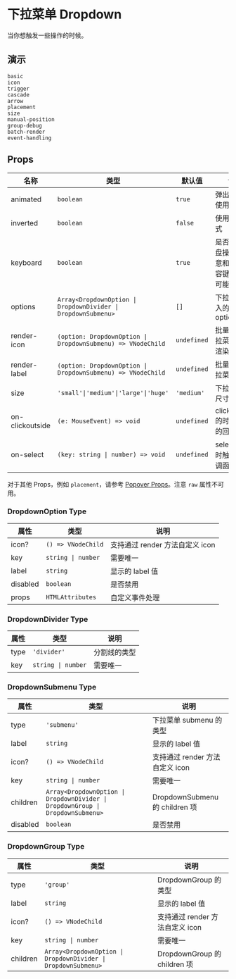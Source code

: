 # 下拉菜单 Dropdown

当你想触发一些操作的时候。

## 演示

```demo
basic
icon
trigger
cascade
arrow
placement
size
manual-position
group-debug
batch-render
event-handling
```

## Props

| 名称 | 类型 | 默认值 | 说明 |
| --- | --- | --- | --- |
| animated | `boolean` | `true` | 弹出弹窗时使用动画 |
| inverted | `boolean` | `false` | 使用反转样式 |
| keyboard | `boolean` | `true` | 是否支持键盘操作（注意和其他内容键盘操作可能的冲突） |
| options | `Array<DropdownOption \| DropdownDivider \| DropdownSubmenu>` | `[]` | 下拉菜单传入的 options |
| render-icon | `(option: DropdownOption \| DropdownSubmenu) => VNodeChild` | `undefined` | 批量处理下拉菜单图标渲染 |
| render-label | `(option: DropdownOption \| DropdownSubmenu) => VNodeChild` | `undefined` | 批量处理下拉菜单渲染 |
| size | `'small'\|'medium'\|'large'\|'huge'` | `'medium'` | 下拉菜单的尺寸大小 |
| on-clickoutside | `(e: MouseEvent) => void` | `undefined` | clickoutside 的时候触发的回调函数 |
| on-select | `(key: string \| number) => void` | `undefined` | select 选中时触发的回调函数 |

对于其他 Props，例如 `placement`，请参考 [Popover Props](popover#Props)。注意 `raw` 属性不可用。

### DropdownOption Type

| 属性     | 类型               | 说明                            |
| -------- | ------------------ | ------------------------------- |
| icon?    | `() => VNodeChild` | 支持通过 render 方法自定义 icon |
| key      | `string \| number` | 需要唯一                        |
| label    | `string`           | 显示的 label 值                 |
| disabled | `boolean`          | 是否禁用                        |
| props    | `HTMLAttributes`   | 自定义事件处理                  |

### DropdownDivider Type

| 属性 | 类型               | 说明         |
| ---- | ------------------ | ------------ |
| type | `'divider'`        | 分割线的类型 |
| key  | `string \| number` | 需要唯一     |

### DropdownSubmenu Type

| 属性 | 类型 | 说明 |
| --- | --- | --- |
| type | `'submenu'` | 下拉菜单 submenu 的类型 |
| label | `string` | 显示的 label 值 |
| icon? | `() => VNodeChild` | 支持通过 render 方法自定义 icon |
| key | `string \| number` | 需要唯一 |
| children | `Array<DropdownOption \| DropdownDivider \| DropdownGroup \| DropdownSubmenu>` | DropdownSubmenu 的 children 项 |
| disabled | `boolean` | 是否禁用 |

### DropdownGroup Type

| 属性 | 类型 | 说明 |
| --- | --- | --- |
| type | `'group'` | DropdownGroup 的类型 |
| label | `string` | 显示的 label 值 |
| icon? | `() => VNodeChild` | 支持通过 render 方法自定义 icon |
| key | `string \| number` | 需要唯一 |
| children | `Array<DropdownOption \| DropdownDivider \| DropdownSubmenu>` | DropdownGroup 的 children 项 |
